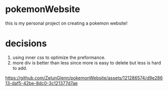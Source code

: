 # pokemonWebsite
this is my personal project on creating a pokemon website!


# decisions
1. using inner css to optimize the preformance.
2. more div is better than less since more is easy to delete but less is hard to add.



https://github.com/ZelunGlenn/pokemonWebsite/assets/121286574/d9e28613-daf5-42be-8dc0-3c121377d7ae

